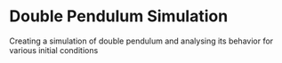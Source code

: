 # Double Pendulum Simulation
Creating a simulation of double pendulum and analysing its behavior for various initial conditions
